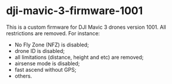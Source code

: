# dji-mavic-3-firmware-1001
This is a custom firmware for DJI Mavic 3 drones version 1001. All restrictions are removed. For instance:
* No Fly Zone (NFZ) is disabled;
* drone ID is disabled;
* all limitations (distance, height and etc) are removed;
* airsense mode is disabled;
* fast ascend without GPS;
* others.
